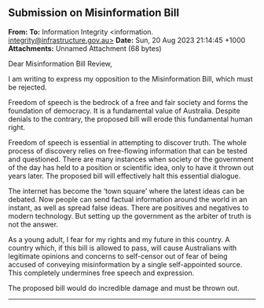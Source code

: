 ## Submission on Misinformation Bill

**From:**
**To:** Information Integrity <information. [integrity@infrastructure.gov.au>](mailto:information._integrity@infrastructure.gov.au)
**Date:** Sun, 20 Aug 2023 21:14:45 +1000
**Attachments:** Unnamed Attachment (68 bytes)

Dear Misinformation Bill Review,

I am writing to express my opposition to the Misinformation Bill, which must be rejected.

Freedom of speech is the bedrock of a free and fair society and forms the foundation of democracy. It is a
fundamental value of Australia. Despite denials to the contrary, the proposed bill will erode this fundamental human
right.

Freedom of speech is essential in attempting to discover truth. The whole process of discovery relies on free-flowing
information that can be tested and questioned. There are many instances when society or the government of the day
has held to a position or scientific idea, only to have it thrown out years later. The proposed bill will effectively halt this
essential dialogue.

The internet has become the ‘town square’ where the latest ideas can be debated. Now people can send factual
information around the world in an instant, as well as spread false ideas. There are positives and negatives to modern
technology. But setting up the government as the arbiter of truth is not the answer.

As a young adult, I fear for my rights and my future in this country. A country which, if this bill is allowed to pass, will
cause Australians with legitimate opinions and concerns to self-censor out of fear of being accused of conveying
misinformation by a single self-appointed source. This completely undermines free speech and expression.

The proposed bill would do incredible damage and must be thrown out.


-----

